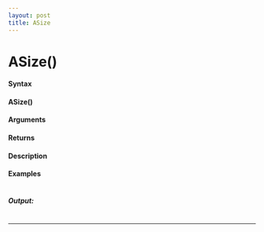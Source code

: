 ```yaml
---
layout: post
title: ASize
---
```


# ASize()


#### Syntax

#### ASize()

#### Arguments

#### Returns

#### Description

#### Examples

```

```

##### Output:

```

```

---